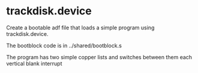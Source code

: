 trackdisk.device
================

Create a bootable adf file that loads a simple program using trackdisk.device.

The bootblock code is in ../shared/bootblock.s

The program has two simple copper lists and switches between them each vertical blank interrupt